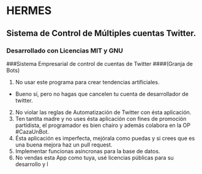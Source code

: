 # HERMES
## Sistema de Control de Múltiples cuentas Twitter.
### Desarrollado con Licencias MIT y GNU

###Sistema Empresarial de control de cuentas de Twitter
####(Granja de Bots)

1. No usar este programa para crear tendencias artificiales.
  - Bueno sí, pero no hagas que cancelen tu cuenta de desarrollador de twitter.
2. No violar las reglas de Automatización de Twitter con ésta aplicación.
3. Ten tantita madre y no uses ésta aplicación con fines de promoción partidista, el programador es bien chairo y además colabora en la OP #CazaUnBot.
4. Ésta aplicación es imperfecta, mejórala como puedas y si crees que es una buena mejora haz un pull request.
5. Implementar funcionas asíncronas para la base de datos.
6. No vendas esta App como tuya, usé licencias públicas para su desarrollo y l
